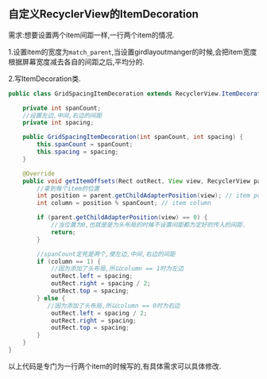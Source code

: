 ## 自定义RecyclerView的ItemDecoration

需求:想要设置两个item间距一样,一行两个item的情况.

1.设置item的宽度为`match_parent`,当设置girdlayoutmanger的时候,会把item宽度根据屏幕宽度减去各自的间距之后,平均分的.

2.写ItemDecoration类.

~~~~java
public class GridSpacingItemDecoration extends RecyclerView.ItemDecoration {

    private int spanCount;
  	//设置左边,中间,右边的间距
    private int spacing;

    public GridSpacingItemDecoration(int spanCount, int spacing) {
        this.spanCount = spanCount;
        this.spacing = spacing;
    }

    @Override
    public void getItemOffsets(Rect outRect, View view, RecyclerView parent, RecyclerView.State state) {
      	//拿到每个item的位置
        int position = parent.getChildAdapterPosition(view); // item position
        int column = position % spanCount; // item column

        if (parent.getChildAdapterPosition(view) == 0) {
          	//当位置为0,也就是是为头布局的时候不设置间距都为定好的传入的间距.
            return;
        }

        //spanCount定死是两个,使左边,中间,右边的间距
        if (column == 1) {
          	//因为添加了头布局,所以column == 1时为左边
            outRect.left = spacing;
            outRect.right = spacing / 2;
            outRect.top = spacing;
        } else {
           //因为添加了头布局,所以column == 0时为右边
            outRect.left = spacing / 2;
            outRect.right = spacing;
            outRect.top = spacing;
        }
    }
}

~~~~

以上代码是专门为一行两个item的时候写的,有具体需求可以具体修改.
